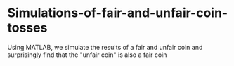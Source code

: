 # Simulations-of-fair-and-unfair-coin-tosses
Using MATLAB, we simulate the results of a fair and unfair coin and surprisingly find that the "unfair coin" is also a fair coin
